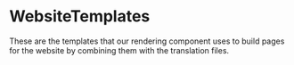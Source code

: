 # WebsiteTemplates
These are the templates that our rendering component uses to build pages for the website by combining them with the translation files.

